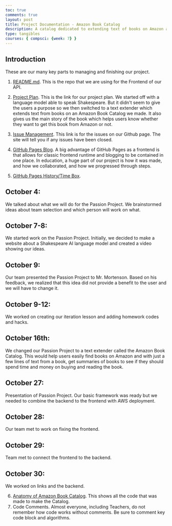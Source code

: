 ```yaml
---
toc: true
comments: true
layout: post
title: Project Documentation - Amazon Book Catalog
description: A catalog dedicated to extending text of books on Amazon and finding their details.
type: tangibles
courses: { compsci: {week: 7} }
---
```


## Introduction
These are our many key parts to managing and finishing our project.

1. [README.md](https://github.com/AdityaSamavedam/FinalFrontend/blob/main/README.md). 
This is the repo that we are using for the Frontend of our API. 

2. [Project Plan](https://github.com/AdityaSamavedam/FinalFrontend). This is the link for our project plan. We started off with a language model able to speak Shakespeare. But it didn't seem to give the users a purpose so we then switched to a text extender which extends text from books on an Amazon Book Catalog we made. It also gives us the main story of the book which helps users know whether they want to get this book from Amazon or not.

3. [Issue Management](https://github.com/AdityaSamavedam/FinalFrontend/issues). This link is for the issues on our Github page. The site will tell you if any issues have been closed.

4. [GitHub Pages Blog](https://jm1021.github.io/alienWorld/blogs/).  A big advantage of GitHub Pages as a frontend is that allows for classic frontend runtime and blogging to be contained in one place.  In education, a huge part of our project is how it was made, and how we collaborated, and how we progressed through steps.

5. [GitHub Pages History/Time Box](https://jm1021.github.io/alienWorld/compsci/). 
 ## October 4: 
 We talked about what we will do for the Passion Project. We brainstormed ideas about team selection and which person will work on what.
 ## October 7-8:
 We started work on the Passion Project. Initially, we decided to make a website about a Shakespeare AI language model and created a video showing our ideas.
 ## October 9:
 Our team presented the Passion Project to Mr. Mortenson. Based on his feedback, we realized that this idea did not provide a benefit to the user and we will have to change it.
 ## October 9-12:
 We worked on creating our iteration lesson and adding homework codes and hacks.
 ## October 16th:
 We changed our Passion Project to a text extender called the Amazon Book Catalog. This would help users easily find books on Amazon and with just a few lines of text from a book, get summaries of books to see if they should spend time and money on buying and reading the book.
 ## October 27: 
 Presentation of Passion Project. Our basic framework was ready but we needed to combine the backend to the frontend with AWS deployment.
 ## October 28:
 Our team met to work on fixing the frontend.
 ## October 29:
 Team met to connect the frontend to the backend.
 ## October 30:
 We worked on links and the backend.
 

6. [Anatomy of Amazon Book Catalog](https://github.com/AdityaSamavedam/FinalFrontend).  This shows all the code that was made to make the Catalog. 
7. Code Comments.  Almost everyone, including Teachers, do not remember how code works without comments.  Be sure to comment key code block and algorithms.